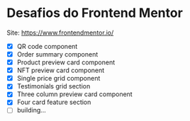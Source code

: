 # Desafios do Frontend Mentor
Site: https://www.frontendmentor.io/

- [x] QR code component 
- [x] Order summary component 
- [X] Product preview card component
- [X] NFT preview card component 
- [X] Single price grid component
- [X] Testimonials grid section 
- [X] Three column preview card component
- [X] Four card feature section
- [ ] building...
